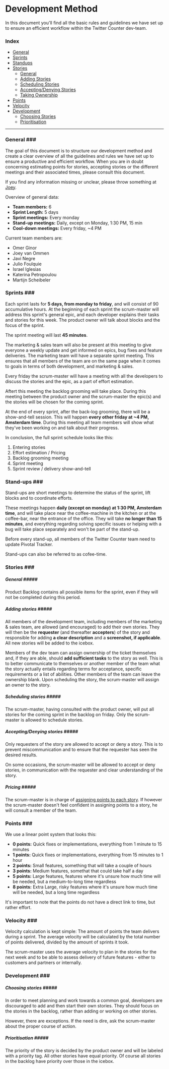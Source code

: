# Development Method #

In this document you'll find all the basic rules and guidelines we have set up to ensure an efficient workflow within the Twitter Counter dev-team.

### Index ###
* [General](#general)
* [Sprints](#sprints)
* [Standups](#standups)
* [Stories](#stories)
	* [General](#storiesgeneral)
    * [Adding Stories](#addingstories)
    * [Scheduling Stories](#schedulingstories)
    * [Accepting/Denying Stories](#aodstories)
    * [Taking Ownership](#takingownership)
* [Points](#points)
* [Velocity](#velocity)
* [Development](#development)
	* [Choosing Stories](#choosingstories)
	* [Prioritisation](#prioritisation)

* * *

### General <a name="general"></a>###

The goal of this document is to structure our development method and create a clear overview of all the guidelines and rules we have set up to ensure a productive and efficient workflow. When you are in doubt concerning estimating points for stories, accepting stories or the different meetings and their associated times, please consult this document. 

If you find any information missing or unclear, please throw something at [Joey](mailto:joey@twittercounter.com).

Overview of general data:
* __Team members:__ 6
* __Sprint Length:__ 5 days
* __Sprint meetings:__ Every monday
* __Stand-up meetings:__ Daily, except on Monday, 1:30 PM, 15 min
* __Cool-down meetings:__ Every friday, ~4 PM

Current team members are:
* Omer Ginor
* Joey van Ommen
* Javi Negre
* Julio Foulquie
* Israel Iglesias
* Katerina Petropoulou
* Martijn Scheibeler

### Sprints <a name="sprints"></a>###

Each sprint lasts for __5 days, from monday to friday__, and will consist of 90 accumulative hours.
At the beginning of each sprint the scrum-master will address this sprint's general epic, and each developer explains their tasks and stories for this week.
The product owner will talk about blocks and the focus of the sprint.

The sprint meeting will last __45 minutes__.

The marketing & sales team will also be present at this meeting to give everyone a weekly update and get informed on epics, bug fixes and feature deliveries.
The marketing team will have a separate sprint meeting.
This ensures that all members of the team are on the same page when it comes to goals in terms of both development, and marketing & sales.

Every friday the scrum-master will have a meeting with all the developers to discuss the stories and the epic, as a part of effort estimation.

Aftert this meeting the backlog grooming will take place.
During this meeting between the product owner and the scrum-master the epic(s) and the stories will be chosen for the coming sprint.

At the end of every sprint, after the back-log grooming, there will be a show-and-tell session. This will happen __every other friday at ~4 PM, Amsterdam time__.
During this meeting all team members will show what they've been working on and talk about their progress.

In conclusion, the full sprint schedule looks like this:
1. Entering stories
2. Effort estimation / Pricing
3. Backlog grooming meeting
4. Sprint meeting
5. Sprint review / delivery show-and-tell

### Stand-ups <a name="standups"></a>###

Stand-ups are short meetings to determine the status of the sprint, lift blocks and to coordinate efforts.

These meetings happen __daily (except on monday) at 1:30 PM, Amsterdam time__, and will take place near the coffee-machine in the kitchen or at the coffee-bar, near the entrance of the office.
They will take __no longer than 15 minutes__, and everything regarding solving specific issues or helping with a bug will take place separately and won't be part of the stand-up.

Before every stand-up, all members of the Twitter Counter team need to update Pivotal Tracker.

Stand-ups can also be referred to as cofee-time.

### Stories <a name="stories"></a>###

##### General <a name="storiesgeneral"></a>#####
Product Backlog contains all possible items for the sprint, even if they will not be completed during this period.

##### Adding stories <a name="addingstories"></a>#####
All members of the development team, including members of the marketing & sales team, are allowed (and encouraged) to add their own stories.
They will then be the __requester__ (and thereafter __accepters__) of the story and responsible for adding __a clear description__ and a __screenshot, if applicable__.
All new stories will be added to the icebox.

Members of the dev team can assign ownership of the ticket themselves and, if they are able, should __add sufficient tasks__ to the story as well.
This is to better communicate to themselves or another member of the team what the story actually entails regarding terms for acceptance, specific requirements or a list of abilities.
Other members of the team can leave the ownership blank. Upon scheduling the story, the scrum-master will assign an owner to the story.

##### Scheduling stories <a name="schedulingstories"></a>#####
The scrum-master, having consulted with the product owner, will put all stories for the coming sprint in the backlog on friday.
Only the scrum-master is allowed to schedule stories.

##### Accepting/Denying stories <a name="aodstories"></a>#####
Only requesters of the story are allowed to accept or deny a story.
This is to prevent miscommunication and to ensure that the requester has seen the desired results.

On some occasions, the scrum-master will be allowed to accept or deny stories, in communication with the requester and clear understanding of the story.

##### Pricing <a name="takingownership"></a>#####
The scrum-master is in charge of [assigning points to each story](#points). If however the scrum-master doesn't feel confident in assigning points to a story, he will consult a member of the team.

### Points <a name="points"></a>###

We use a linear point system that looks this:
* __0 points:__ Quick fixes or implementations, everything from 1 minute to 15 minutes
* __1 points:__ Quick fixes or implementations, everything from 15 minutes to 1 hour
* __2 points:__ Small features, something that will take a couple of hours
* __3 points:__ Medium features, somethat that could take half a day
* __5 points:__ Large features, features where it's unsure how much time will be needed, but a medium-to-long time regardless
* __8 points:__ Extra Large, risky features where it's unsure how much time will be needed, but a long time regardless

It's important to note that the points do not have a direct link to time, but rather effort.

### Velocity <a name="velocity"></a>###

Velocity calculation is kept simple: The amount of points the team delivers during a sprint.
The average velocity will be calculated by the total number of points delivered, divided by the amount of sprints it took.

The scrum-master uses the average velocity to plan in the stories for the next week and to be able to assess delivery of future features - either to customers and partners or internally.

### Development <a name="development"></a>###

##### Choosing stories <a name="choosingstories"></a>#####
In order to meet planning and work towards a common goal, developers are discouraged to add and then start their own stories.
They should focus on the stories in the backlog, rather than adding or working on other stories.

However, there are exceptions. If the need is dire, ask the scrum-master about the proper course of action.

##### Prioritisation <a name="prioritisation"></a>#####
The priority of the story is decided by the product owner and will be labeled with a priority tag.
All other stories have equal priority. Of course all stories in the backlog have priority over those in the icebox.
